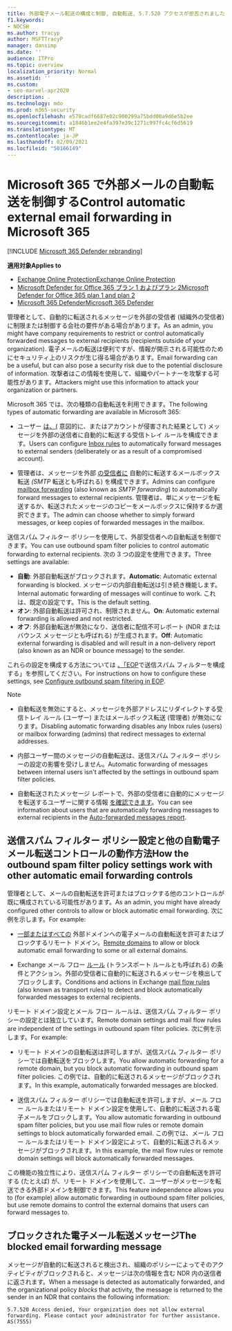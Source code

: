 ```yaml
---
title: 外部電子メール転送の構成と制御, 自動転送, 5.7.520 アクセスが拒否されました, 外部転送を無効にする, 管理者が外部転送を無効にしました, 送信スパム対策ポリシー
f1.keywords:
- NOCSH
ms.author: tracyp
author: MSFTTracyP
manager: dansimp
ms.date: ''
audience: ITPro
ms.topic: overview
localization_priority: Normal
ms.assetid: ''
ms.custom:
- seo-marvel-apr2020
description: .
ms.technology: mdo
ms.prod: m365-security
ms.openlocfilehash: e578cadf6687e02c900299a75bdd00a9d6e5b2ee
ms.sourcegitcommit: a1846b1ee2e4fa397e39c1271c997fc4cf6d5619
ms.translationtype: MT
ms.contentlocale: ja-JP
ms.lasthandoff: 02/09/2021
ms.locfileid: "50166149"
---
```

# <a name="control-automatic-external-email-forwarding-in-microsoft-365"></a><span data-ttu-id="756e3-103">Microsoft 365 で外部メールの自動転送を制御する</span><span class="sxs-lookup"><span data-stu-id="756e3-103">Control automatic external email forwarding in Microsoft 365</span></span>

[!INCLUDE [Microsoft 365 Defender rebranding](../includes/microsoft-defender-for-office.md)]

<span data-ttu-id="756e3-104">**適用対象**</span><span class="sxs-lookup"><span data-stu-id="756e3-104">**Applies to**</span></span>
- [<span data-ttu-id="756e3-105">Exchange Online Protection</span><span class="sxs-lookup"><span data-stu-id="756e3-105">Exchange Online Protection</span></span>](https://go.microsoft.com/fwlink/?linkid=2148611)
- [<span data-ttu-id="756e3-106">Microsoft Defender for Office 365 プラン 1 およびプラン 2</span><span class="sxs-lookup"><span data-stu-id="756e3-106">Microsoft Defender for Office 365 plan 1 and plan 2</span></span>](https://go.microsoft.com/fwlink/?linkid=2148715)
- [<span data-ttu-id="756e3-107">Microsoft 365 Defender</span><span class="sxs-lookup"><span data-stu-id="756e3-107">Microsoft 365 Defender</span></span>](https://go.microsoft.com/fwlink/?linkid=2118804)

<span data-ttu-id="756e3-108">管理者として、自動的に転送されるメッセージを外部の受信者 (組織外の受信者) に制限または制御する会社の要件がある場合があります。</span><span class="sxs-lookup"><span data-stu-id="756e3-108">As an admin, you might have company requirements to restrict or control automatically forwarded messages to external recipients (recipients outside of your organization).</span></span> <span data-ttu-id="756e3-109">電子メールの転送は便利ですが、情報が開示される可能性のためにセキュリティ上のリスクが生じ得る場合があります。</span><span class="sxs-lookup"><span data-stu-id="756e3-109">Email forwarding can be a useful, but can also pose a security risk due to the potential disclosure of information.</span></span> <span data-ttu-id="756e3-110">攻撃者はこの情報を使用して、組織やパートナーを攻撃する可能性があります。</span><span class="sxs-lookup"><span data-stu-id="756e3-110">Attackers might use this information to attack your organization or partners.</span></span>


<span data-ttu-id="756e3-111">Microsoft 365 では、次の種類の自動転送を利用できます。</span><span class="sxs-lookup"><span data-stu-id="756e3-111">The following types of automatic forwarding are available in Microsoft 365:</span></span>

- <span data-ttu-id="756e3-112">ユーザー [は、(](https://support.microsoft.com/office/c24f5dea-9465-4df4-ad17-a50704d66c59) 意図的に、またはアカウントが侵害された結果として) メッセージを外部の送信者に自動的に転送する受信トレイ ルールを構成できます。</span><span class="sxs-lookup"><span data-stu-id="756e3-112">Users can configure [Inbox rules](https://support.microsoft.com/office/c24f5dea-9465-4df4-ad17-a50704d66c59) to automatically forward messages to external senders (deliberately or as a result of a compromised account).</span></span>

- <span data-ttu-id="756e3-113">管理者は、メッセージを外部 [の受信者に](https://docs.microsoft.com/exchange/recipients-in-exchange-online/manage-user-mailboxes/configure-email-forwarding) 自動的に転送するメールボックス転送 _(SMTP_ 転送とも呼ばれる) を構成できます。</span><span class="sxs-lookup"><span data-stu-id="756e3-113">Admins can configure [mailbox forwarding](https://docs.microsoft.com/exchange/recipients-in-exchange-online/manage-user-mailboxes/configure-email-forwarding) (also known as _SMTP forwarding_) to automatically forward messages to external recipients.</span></span> <span data-ttu-id="756e3-114">管理者は、単にメッセージを転送するか、転送されたメッセージのコピーをメールボックスに保持するか選択できます。</span><span class="sxs-lookup"><span data-stu-id="756e3-114">The admin can choose whether to simply forward messages, or keep copies of forwarded messages in the mailbox.</span></span>

<span data-ttu-id="756e3-115">送信スパム フィルター ポリシーを使用して、外部受信者への自動転送を制御できます。</span><span class="sxs-lookup"><span data-stu-id="756e3-115">You can use outbound spam filter policies to control automatic forwarding to external recipients.</span></span> <span data-ttu-id="756e3-116">次の 3 つの設定を使用できます。</span><span class="sxs-lookup"><span data-stu-id="756e3-116">Three settings are available:</span></span>

- <span data-ttu-id="756e3-117">**自動**: 外部自動転送がブロックされます。</span><span class="sxs-lookup"><span data-stu-id="756e3-117">**Automatic**: Automatic external forwarding is blocked.</span></span> <span data-ttu-id="756e3-118">メッセージの内部自動転送は引き続き機能します。</span><span class="sxs-lookup"><span data-stu-id="756e3-118">Internal automatic forwarding of messages will continue to work.</span></span> <span data-ttu-id="756e3-119">これは、既定の設定です。</span><span class="sxs-lookup"><span data-stu-id="756e3-119">This is the default setting.</span></span>
- <span data-ttu-id="756e3-120">**オン**: 外部自動転送は許可され、制限されません。</span><span class="sxs-lookup"><span data-stu-id="756e3-120">**On**: Automatic external forwarding is allowed and not restricted.</span></span>
- <span data-ttu-id="756e3-121">**オフ**: 外部自動転送が無効になり、送信者に配信不可レポート (NDR またはバウンス メッセージとも呼ばれる) が生成されます。</span><span class="sxs-lookup"><span data-stu-id="756e3-121">**Off**: Automatic external forwarding is disabled and will result in a non-delivery report (also known as an NDR or bounce message) to the sender.</span></span>

<span data-ttu-id="756e3-122">これらの設定を構成する方法については [、「EOP](configure-the-outbound-spam-policy.md)で送信スパム フィルターを構成する」を参照してください。</span><span class="sxs-lookup"><span data-stu-id="756e3-122">For instructions on how to configure these settings, see [Configure outbound spam filtering in EOP](configure-the-outbound-spam-policy.md).</span></span>

> [!NOTE]
>
> - <span data-ttu-id="756e3-123">自動転送を無効にすると、メッセージを外部アドレスにリダイレクトする受信トレイ ルール (ユーザー) またはメールボックス転送 (管理者) が無効になります。</span><span class="sxs-lookup"><span data-stu-id="756e3-123">Disabling automatic forwarding disables any Inbox rules (users) or mailbox forwarding (admins) that redirect messages to external addresses.</span></span>
>
> - <span data-ttu-id="756e3-124">内部ユーザー間のメッセージの自動転送は、送信スパム フィルター ポリシーの設定の影響を受けしません。</span><span class="sxs-lookup"><span data-stu-id="756e3-124">Automatic forwarding of messages between internal users isn't affected by the settings in outbound spam filter policies.</span></span>
>
> - <span data-ttu-id="756e3-125">自動転送されたメッセージ レポートで、外部の受信者に自動的にメッセージを転送するユーザーに関する情報 [を確認できます](mfi-auto-forwarded-messages-report.md)。</span><span class="sxs-lookup"><span data-stu-id="756e3-125">You can see information about users that are automatically forwarding messages to external recipients in the [Auto-forwarded messages report](mfi-auto-forwarded-messages-report.md).</span></span>

## <a name="how-the-outbound-spam-filter-policy-settings-work-with-other-automatic-email-forwarding-controls"></a><span data-ttu-id="756e3-126">送信スパム フィルター ポリシー設定と他の自動電子メール転送コントロールの動作方法</span><span class="sxs-lookup"><span data-stu-id="756e3-126">How the outbound spam filter policy settings work with other automatic email forwarding controls</span></span>

<span data-ttu-id="756e3-127">管理者として、メールの自動転送を許可またはブロックする他のコントロールが既に構成されている可能性があります。</span><span class="sxs-lookup"><span data-stu-id="756e3-127">As an admin, you might have already configured other controls to allow or block automatic email forwarding.</span></span> <span data-ttu-id="756e3-128">次に例を示します。</span><span class="sxs-lookup"><span data-stu-id="756e3-128">For example:</span></span>

- <span data-ttu-id="756e3-129">[一部またはすべての](https://docs.microsoft.com/exchange/mail-flow-best-practices/remote-domains/remote-domains) 外部ドメインへの電子メールの自動転送を許可またはブロックするリモート ドメイン。</span><span class="sxs-lookup"><span data-stu-id="756e3-129">[Remote domains](https://docs.microsoft.com/exchange/mail-flow-best-practices/remote-domains/remote-domains) to allow or block automatic email forwarding to some or all external domains.</span></span>

- <span data-ttu-id="756e3-130">Exchange メール フロー [ルール](https://docs.microsoft.com/exchange/security-and-compliance/mail-flow-rules/mail-flow-rules) (トランスポート ルールとも呼ばれる) の条件とアクション。外部の受信者に自動的に転送されるメッセージを検出してブロックします。</span><span class="sxs-lookup"><span data-stu-id="756e3-130">Conditions and actions in Exchange [mail flow rules](https://docs.microsoft.com/exchange/security-and-compliance/mail-flow-rules/mail-flow-rules) (also known as transport rules) to detect and block automatically forwarded messages to external recipients.</span></span>

<span data-ttu-id="756e3-131">リモート ドメイン設定とメール フロー ルールは、送信スパム フィルター ポリシーの設定とは独立しています。</span><span class="sxs-lookup"><span data-stu-id="756e3-131">Remote domain settings and mail flow rules are independent of the settings in outbound spam filter policies.</span></span> <span data-ttu-id="756e3-132">次に例を示します。</span><span class="sxs-lookup"><span data-stu-id="756e3-132">For example:</span></span>

- <span data-ttu-id="756e3-133">リモート ドメインの自動転送は許可しますが、送信スパム フィルター ポリシーでは自動転送をブロックします。</span><span class="sxs-lookup"><span data-stu-id="756e3-133">You allow automatic forwarding for a remote domain, but you block automatic forwarding in outbound spam filter policies.</span></span> <span data-ttu-id="756e3-134">この例では、自動的に転送されるメッセージがブロックされます。</span><span class="sxs-lookup"><span data-stu-id="756e3-134">In this example, automatically forwarded messages are blocked.</span></span>

- <span data-ttu-id="756e3-135">送信スパム フィルター ポリシーでは自動転送を許可しますが、メール フロー ルールまたはリモート ドメイン設定を使用して、自動的に転送される電子メールをブロックします。</span><span class="sxs-lookup"><span data-stu-id="756e3-135">You allow automatic forwarding in outbound spam filter policies, but you use mail flow rules or remote domain settings to block automatically forwarded email.</span></span> <span data-ttu-id="756e3-136">この例では、メール フロー ルールまたはリモート ドメイン設定によって、自動的に転送されるメッセージがブロックされます。</span><span class="sxs-lookup"><span data-stu-id="756e3-136">In this example, the mail flow rules or remote domain settings will block automatically forwarded messages.</span></span>

<span data-ttu-id="756e3-137">この機能の独立性により、送信スパム フィルター ポリシーでの自動転送を許可する (たとえば) が、リモート ドメインを使用して、ユーザーがメッセージを転送できる外部ドメインを制御できます。</span><span class="sxs-lookup"><span data-stu-id="756e3-137">This feature independence allows you to (for example) allow automatic forwarding in outbound spam filter policies, but use remote domains to control the external domains that users can forward messages to.</span></span>

## <a name="the-blocked-email-forwarding-message"></a><span data-ttu-id="756e3-138">ブロックされた電子メール転送メッセージ</span><span class="sxs-lookup"><span data-stu-id="756e3-138">The blocked email forwarding message</span></span>

<span data-ttu-id="756e3-139">メッセージが自動的に転送されると検出され、組織のポリシーによってそのアクティビティがブロックされると、メッセージは次の情報を含む NDR 内の送信者に返されます。</span><span class="sxs-lookup"><span data-stu-id="756e3-139">When a message is detected as automatically forwarded, and the organizational policy *blocks* that activity, the message is returned to the sender in an NDR that contains the following information:</span></span>

`5.7.520 Access denied, Your organization does not allow external forwarding. Please contact your administrator for further assistance. AS(7555)`
